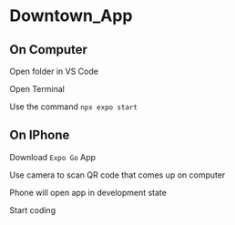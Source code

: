 # Downtown_App

## On Computer
Open folder in VS Code

Open Terminal

Use the command ```npx expo start```

## On IPhone
Download ```Expo Go``` App

Use camera to scan QR code that comes up on computer

Phone will open app in development state

Start coding
